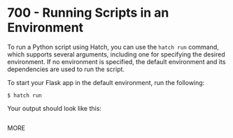 # 700 - Running Scripts in an Environment

To run a Python script using Hatch, you can use the ```hatch run``` command, which supports several arguments, including one for specifying the desired environment. If no environment is specified, the default environment and its dependencies are used to run the script.

To start your Flask app in the default environment, run the following:

```
$ hatch run
```

Your output should look like this:

```

```



MORE